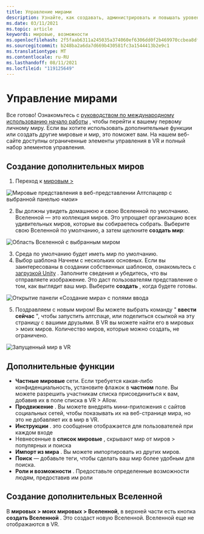 ```yaml
---
title: Управление мирами
description: Узнайте, как создавать, администрировать и повышать уровень Алтспацеврности, а также создавать собственные пользовательские Вселенной.
ms.date: 03/11/2021
ms.topic: article
keywords: мировые, возможности
ms.openlocfilehash: 2f5faab6311a245035a374060ef6306dd0f2b469970ccbea8df999c72721f321
ms.sourcegitcommit: b248ba2a6da7d669b430581fc3a1544413b2e9c1
ms.translationtype: MT
ms.contentlocale: ru-RU
ms.lasthandoff: 08/11/2021
ms.locfileid: "119125649"
---
```

# <a name="managing-worlds"></a>Управление мирами

Все готово! Ознакомьтесь с [руководством по международному использованию начало работы](world-building-getting-started.md) , чтобы перейти к вашему первому личному миру. Если вы хотите использовать дополнительные функции или создать другие мировые и мир, это поможет вам. На нашем веб-сайте доступны ограниченные элементы управления в VR и полный набор элементов управления.

## <a name="creating-extra-worlds"></a>Создание дополнительных миров

1. Переход к [мировым >](https://account.altvr.com/worlds/my)

![Мировые представления в веб-представлении Алтспацевр с выбранной панелью «мои»](images/manage-worlds-img-01.png)

2. Вы должны увидеть домашнюю и свою Вселенной по умолчанию. Вселенной — это коллекция миров. Это упрощает организацию всех удивительных миров, которые вы собираетесь собрать. Выберите свою Вселенной по умолчанию, а затем щелкните **создать мир**:

![Область Вселенной с выбранным миром](images/manage-worlds-img-02.png)

3. Среда по умолчанию будет иметь мир по умолчанию.
4. Выбор шаблона Начнем с нескольких основных. Если вы заинтересованы в создании собственных шаблонов, ознакомьтесь с [загрузкой Unity](world-building-toolkit-getting-started.md) . Заполните сведения и убедитесь, что вы отправляете изображение. Это даст пользователям представление о том, как выглядит ваш мир. Выберите **создать** , когда будете готовы.

![Открытие панели «Создание мира» с полями ввода](images/manage-worlds-img-03.png)

5. Поздравляем с новым миром! Вы можете выбрать команду " **ввести сейчас** ", чтобы запустить алтспаце, или поделиться ссылкой на эту страницу с вашими друзьями. В VR вы можете найти его в мировых > моих миров. Количество миров, которые можно создать, не ограничено.

![Запущенный мир в VR](images/manage-worlds-img-04.png)

## <a name="advanced-features"></a>Дополнительные функции

* **Частные мировые** сети. Если требуется какая-либо конфиденциальность, установите флажок в **частном** поле. Вы можете разрешить участникам списка присоединиться к вам, добавив их в поле списка в VR > Allow.
* **Продвижение** . Вы можете внедрять мини-приложения с сайтов социальных сетей, чтобы показывать их на веб-странице мира, но это не добавляет их в мир в VR.
* **Инструкции** . это сообщение отображается для пользователей при каждом входе
* Невнесенные в **список мировые** , скрывают мир от миров > популярных и поиска
* **Импорт из мира** . Вы можете импортировать из других миров.
* **Поиск** — добавьте теги, чтобы сделать ваш мир более удобным для поиска.
* **Роли и возможности** . Предоставьте определенные возможности людям, предоставив им роли

## <a name="creating-extra-universes"></a>Создание дополнительных Вселенной

В **мировых > моих мировых > Вселенной**, в верхней части есть кнопка **создать Вселенной** . Это создаст новую Вселенной. Вселенной еще не отображаются в VR.